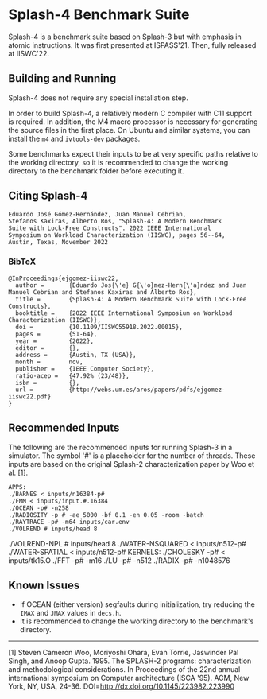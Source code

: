Splash-4 Benchmark Suite
========================

Splash-4 is a benchmark suite based on Splash-3 but with emphasis in atomic instructions. It was first presented at ISPASS'21. Then, fully released at IISWC'22.

## Building and Running

Splash-4 does not require any special installation step.

In order to build Splash-4, a relatively modern C compiler with C11 support is
required. In addition, the M4 macro processor is necessary for generating the
source files in the first place. On Ubuntu and similar systems, you can install
the `m4` and `ivtools-dev` packages.

Some benchmarks expect their inputs to be at very specific paths relative to the
working directory, so it is recommended to change the working directory to the
benchmark folder before executing it.

## Citing Splash-4

    Eduardo José Gómez-Hernández, Juan Manuel Cebrian, 
    Stefanos Kaxiras, Alberto Ros, "Splash-4: A Modern Benchmark
    Suite with Lock-Free Constructs". 2022 IEEE International
    Symposium on Workload Characterization (IISWC), pages 56--64, 
    Austin, Texas, November 2022

### BibTeX
    
    @InProceedings{ejgomez-iiswc22,
      author =       {Eduardo Jos{\'e} G{\'o}mez-Hern{\'a}ndez and Juan Manuel Cebrian and Stefanos Kaxiras and Alberto Ros},
      title =        {Splash-4: A Modern Benchmark Suite with Lock-Free Constructs},
      booktitle =    {2022 IEEE International Symposium on Workload Characterization (IISWC)},
      doi =          {10.1109/IISWC55918.2022.00015},
      pages =        {51-64},
      year =         {2022},
      editor =       {},
      address =      {Austin, TX (USA)},
      month =        nov,
      publisher =    {IEEE Computer Society},
      ratio-acep =   {47.92% (23/48)},
      isbn =         {},
      url =          {http://webs.um.es/aros/papers/pdfs/ejgomez-iiswc22.pdf}
    } 


## Recommended Inputs

The following are the recommended inputs for running Splash-3 in a simulator.
The symbol '#' is a placeholder for the number of threads. These inputs are
based on the original Splash-2 characterization paper by Woo et al. [1].

	APPS:
	./BARNES < inputs/n16384-p#
	./FMM < inputs/input.#.16384
	./OCEAN -p# -n258
	./RADIOSITY -p # -ae 5000 -bf 0.1 -en 0.05 -room -batch
	./RAYTRACE -p# -m64 inputs/car.env
	./VOLREND # inputs/head 8
  ./VOLREND-NPL # inputs/head 8
	./WATER-NSQUARED < inputs/n512-p#
	./WATER-SPATIAL < inputs/n512-p#
	KERNELS:
	./CHOLESKY -p# < inputs/tk15.O
	./FFT -p# -m16
	./LU -p# -n512
	./RADIX -p# -n1048576

## Known Issues

* If OCEAN (either version) segfaults during initialization, try reducing the
  `IMAX` and `JMAX` values in `decs.h`.
* It is recommended to change the working directory to the benchmark's
  directory.

---

[1] Steven Cameron Woo, Moriyoshi Ohara, Evan Torrie, Jaswinder Pal Singh, and
Anoop Gupta. 1995. The SPLASH-2 programs: characterization and methodological
considerations. In Proceedings of the 22nd annual international symposium on
Computer architecture (ISCA '95). ACM, New York, NY, USA, 24-36.
DOI=http://dx.doi.org/10.1145/223982.223990 
